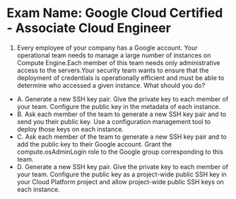 # Exam Name: Google Cloud Certified - Associate Cloud Engineer
1. Every employee of your company has a Google account. Your operational team needs to manage a large number of instances on Compute Engine.Each member of this team needs only administrative access to the servers.Your security team wants to ensure that the deployment of credentials is operationally efficient and must be able to determine who accessed a given instance. What should you do?
  - A. Generate a new SSH key pair. Give the private key to each member of your team. Configure the public key in the metadata of each instance.
  - B. Ask each member of the team to generate a new SSH key pair and to send you their public key. Use a configuration management tool to deploy those keys on each instance.
  - C. Ask each member of the team to generate a new SSH key pair and to add the public key to their Google account. Grant the compute.osAdminLogin role to the Google group corresponding to this team.
  - D. Generate a new SSH key pair. Give the private key to each member of your team. Configure the public key as a project-wide public SSH key in your Cloud Platform project and allow project-wide public SSH keys on each instance.
